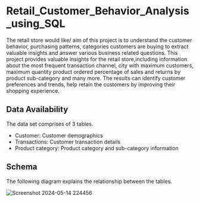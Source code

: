 # Retail_Customer_Behavior_Analysis_using_SQL
The retail store would like/ aim of this project is to understand the customer behavior, purchasing patterns, categories customers are buying to extract valuable insights and answer various business related questions.
This project provides valuable insights for the retail store,including information about the 
most frequent transaction channel, city with maximum customers, maximum quantity product ordered
percentage of sales and returns by product sub-category and many more.
The results can identify customer preferences and trends, help retain the customers by improving their shopping experience.

## Data Availability
The data set comprises of 3 tables.
* Customer: Customer demographics
* Transactions: Customer transaction details
* Product category: Product category and sub-category information
## Schema
The following diagram explains the relationship between the tables.

![Screenshot 2024-05-14 224456](https://github.com/AnjaliKumari021/Retail_Customer_Behavior_Analysis_using_SQL/assets/169189473/7bd6372f-d83c-4485-aa3d-06992d4c5025)
